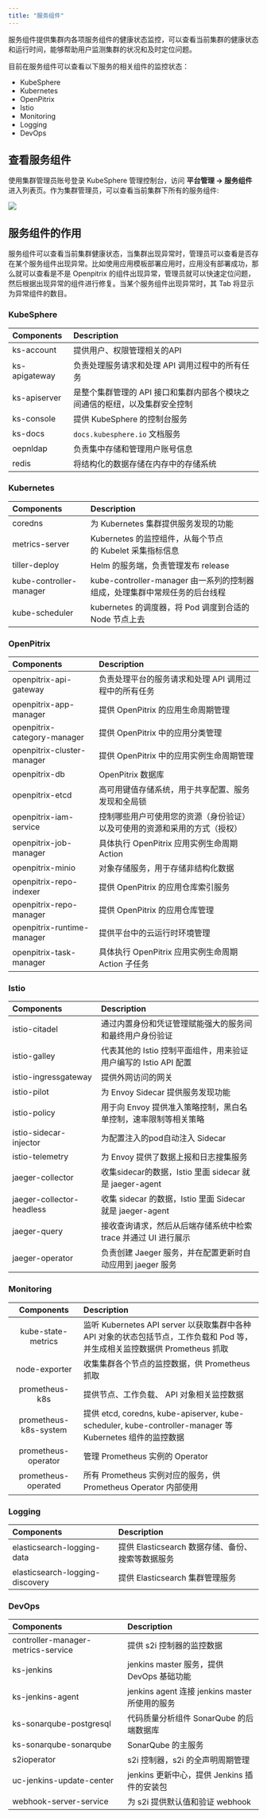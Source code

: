 ```yaml
---
title: "服务组件"
---
```


服务组件提供集群内各项服务组件的健康状态监控，可以查看当前集群的健康状态和运行时间，能够帮助用户监测集群的状况和及时定位问题。

目前在服务组件可以查看以下服务的相关组件的监控状态：


- KubeSphere
- Kubernetes 
- OpenPitrix
- Istio 
- Monitoring
- Logging
- DevOps


## 查看服务组件

使用集群管理员账号登录 KubeSphere 管理控制台，访问 **平台管理 → 服务组件** 进入列表页。作为集群管理员，可以查看当前集群下所有的服务组件:

![](https://pek3b.qingstor.com/kubesphere-docs/png/20190511135905.png)

## 服务组件的作用

服务组件可以查看当前集群健康状态，当集群出现异常时，管理员可以查看是否存在某个服务组件出现异常。比如使用应用模板部署应用时，应用没有部署成功，那么就可以查看是不是 Openpitrix 的组件出现异常，管理员就可以快速定位问题，然后根据出现异常的组件进行修复。当某个服务组件出现异常时，其 Tab 将显示为异常组件的数目。

### KubeSphere

| Components   | Description   | 
|:----|:----|
| ks-account   | 提供用户、权限管理相关的API   | 
| ks-apigateway   | 负责处理服务请求和处理 API 调用过程中的所有任务   | 
| ks-apiserver   | 是整个集群管理的 API 接口和集群内部各个模块之间通信的枢纽，以及集群安全控制   | 
| ks-console   | 提供 KubeSphere 的控制台服务   | 
| ks-docs | `docs.kubesphere.io` 文档服务 |
| oepnldap   | 负责集中存储和管理用户账号信息   | 
| redis   | 将结构化的数据存储在内存中的存储系统   | 


### Kubernetes

| Components   | Description   | 
|:----|:----|
| coredns   | 为 Kubernetes 集群提供服务发现的功能   | 
| metrics-server   | Kubernetes 的监控组件，从每个节点的 Kubelet 采集指标信息   | 
| tiller-deploy   | Helm 的服务端，负责管理发布 release   | 
| kube-controller-manager | kube-controller-manager 由一系列的控制器组成，处理集群中常规任务的后台线程 | 
| kube-scheduler | kubernetes 的调度器，将 Pod 调度到合适的 Node 节点上去 | 


### OpenPitrix

| Components   | Description   | 
|:----|:----|
| openpitrix-api-gateway   | 负责处理平台的服务请求和处理 API 调用过程中的所有任务   | 
| openpitrix-app-manager   | 提供 OpenPitrix 的应用生命周期管理   | 
| openpitrix-category-manager   | 提供 OpenPitrix 中的应用分类管理   | 
| openpitrix-cluster-manager   | 提供 OpenPitrix 中的应用实例生命周期管理   | 
| openpitrix-db   | OpenPitrix 数据库   | 
| openpitrix-etcd   | 高可用键值存储系统，用于共享配置、服务发现和全局锁   | 
| openpitrix-iam-service   | 控制哪些用户可使用您的资源（身份验证）以及可使用的资源和采用的方式（授权）   | 
| openpitrix-job-manager   | 具体执行 OpenPitrix 应用实例生命周期 Action   | 
| openpitrix-minio   | 对象存储服务，用于存储非结构化数据   | 
| openpitrix-repo-indexer   | 提供 OpenPitrix 的应用仓库索引服务   | 
| openpitrix-repo-manager   | 提供 OpenPitrix 的应用仓库管理   | 
| openpitrix-runtime-manager   | 提供平台中的云运行时环境管理   | 
| openpitrix-task-manager   | 具体执行 OpenPitrix 应用实例生命周期 Action 子任务 | 


### Istio

| Components   | Description   | 
|:----|:----|
| istio-citadel   | 通过内置身份和凭证管理赋能强大的服务间和最终用户身份验证   | 
| istio-galley   | 代表其他的 Istio 控制平面组件，用来验证用户编写的 Istio API 配置   | 
| istio-ingressgateway   | 提供外网访问的网关   | 
| istio-pilot   | 为 Envoy Sidecar 提供服务发现功能   | 
| istio-policy   | 用于向 Envoy 提供准入策略控制，黑白名单控制，速率限制等相关策略   | 
| istio-sidecar-injector | 为配置注入的pod自动注入 Sidecar | 
| istio-telemetry | 为 Envoy 提供了数据上报和日志搜集服务 | 
| jaeger-collector | 收集sidecar的数据，Istio 里面 sidecar 就是 jaeger-agent | 
| jaeger-collector-headless | 收集 sidecar 的数据，Istio 里面 Sidecar 就是 jaeger-agent | 
| jaeger-query | 接收查询请求，然后从后端存储系统中检索 trace 并通过 UI 进行展示 | 
| jaeger-operator | 负责创建 Jaeger 服务，并在配置更新时自动应用到 jaeger 服务   | 

### Monitoring

| Components   | Description   | 
|:----:|:----|
| kube-state-metrics | 监听 Kubernetes API server 以获取集群中各种 API 对象的状态包括节点，工作负载和 Pod 等，并生成相关监控数据供 Prometheus 抓取   | 
| node-exporter   | 收集集群各个节点的监控数据，供 Prometheus 抓取   | 
| prometheus-k8s | 提供节点、工作负载、 API 对象相关监控数据   | 
| prometheus-k8s-system   | 提供 etcd, coredns, kube-apiserver, kube-scheduler, kube-controller-manager 等 Kubernetes 组件的监控数据 | 
| prometheus-operator | 管理 Prometheus 实例的 Operator   | 
| prometheus-operated | 所有 Prometheus 实例对应的服务，供 Prometheus Operator 内部使用   | 

### Logging

| Components   | Description   | 
|:----|:----|
| elasticsearch-logging-data   | 提供 Elasticsearch 数据存储、备份、搜索等数据服务   | 
| elasticsearch-logging-discovery   | 提供 Elasticsearch 集群管理服务   | 

### DevOps

| Components   | Description   | 
|:----|:----|
| controller-manager-metrics-service   | 提供 s2i 控制器的监控数据   | 
| ks-jenkins   | jenkins master 服务，提供 DevOps 基础功能   | 
| ks-jenkins-agent   | jenkins agent 连接 jenkins master 所使用的服务   | 
| ks-sonarqube-postgresql | 代码质量分析组件 SonarQube 的后端数据库   | 
| ks-sonarqube-sonarqube | SonarQube 的主服务   | 
| s2ioperator | s2i 控制器，s2i 的全声明周期管理   | 
| uc-jenkins-update-center | jenkins 更新中心，提供 Jenkins 插件的安装包   | 
| webhook-server-service | 为 s2i 提供默认值和验证 webhook | 
